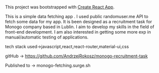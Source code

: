 This project was bootstrapped with [Create React App](https://github.com/facebook/create-react-app).

This is a simple data fetching app . I used public randomuser.me API to fetch some data for my app. It is been designed as a recruitment task for Monogo company based in Lublin. I aim to develop my skills in the field of front-end development. I am also interested in getting some more exp in manual/automatic testing of applications. 

tech stack used->javascript,react,react-router,material-ui,css

gitHub -> https://github.com/AndrzejRokosz/monogo-recruitment-task

Published to -> monogo-fetching.surge.sh
